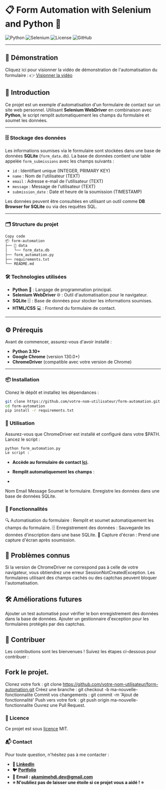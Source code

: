 # 📋 Form Automation with Selenium and Python 🚀

![Python](https://img.shields.io/badge/Python-3.10-blue?style=for-the-badge&logo=python)
![Selenium](https://img.shields.io/badge/Selenium-WebDriver-green?style=for-the-badge&logo=selenium)
![License](https://img.shields.io/badge/License-MIT-yellow?style=for-the-badge)
![GitHub](https://img.shields.io/badge/Version-1.0-lightgrey?style=for-the-badge&logo=github)

---
## 🎥 Démonstration
Cliquez ici pour visionner la vidéo de démonstration de l'automatisation du formulaire :
👉 [Visionner la vidéo](https://akamidev.github.io/TEST_FORM/)
## 🌟 **Introduction**
Ce projet est un exemple d'automatisation d'un formulaire de contact sur un site web personnel. Utilisant **Selenium WebDriver** en combinaison avec **Python**, le script remplit automatiquement les champs du formulaire et soumet les données.

---
### 🗄️ **Stockage des données**
Les informations soumises via le formulaire sont stockées dans une base de données **SQLite** (`form_data.db`). La base de données contient une table appelée `form_submissions` avec les champs suivants :

- `id` : Identifiant unique (INTEGER, PRIMARY KEY)
- `name` : Nom de l'utilisateur (TEXT)
- `email` : Adresse e-mail de l'utilisateur (TEXT)
- `message` : Message de l'utilisateur (TEXT)
- `submission_date` : Date et heure de la soumission (TIMESTAMP)

Les données peuvent être consultées en utilisant un outil comme **DB Browser for SQLite** ou via des requêtes SQL.

--- 
### 🗂️ Structure du projet

```bash
Copy code
📦 form-automation
├── 📂 data
│   └── form_data.db
├── form_automation.py
├── requirements.txt
└── README.md
```

### 🛠 **Technologies utilisées**
- **Python** 🐍 : Langage de programmation principal.
- **Selenium WebDriver** 🌐 : Outil d'automatisation pour le navigateur.
- **SQLite** 🗄️ : Base de données pour stocker les informations soumises.
- **HTML/CSS** 💻 : Frontend du formulaire de contact.

---

## ⚙️ **Prérequis**
Avant de commencer, assurez-vous d'avoir installé :
- **Python 3.10+**
- **Google Chrome** (version 130.0+)
- **ChromeDriver** (compatible avec votre version de Chrome)

---


### 📦 **Installation**
Clonez le dépôt et installez les dépendances :

```bash
git clone https://github.com/votre-nom-utilisateur/form-automation.git
cd form-automation
pip install -r requirements.txt
```

### 🚀 Utilisation

Assurez-vous que ChromeDriver est installé et configuré dans votre $PATH.
Lancez le script :

```bash
python form_automation.py
Le script :
```

- **Accède au formulaire de contact [Ici](https://akamimehdi.netlify.app/Contact).**

- **Remplit automatiquement les champs** :
- 
Nom
Email
Message
Soumet le formulaire.
Enregistre les données dans une base de données SQLite.


### 📝 Fonctionnalités

🔍 Automatisation du formulaire : Remplit et soumet automatiquement les champs du formulaire.
🗄️ Enregistrement des données : Sauvegarde les données d'inscription dans une base SQLite.
📸 Capture d'écran : Prend une capture d'écran après soumission.
## 🛑 Problèmes connus
Si la version de ChromeDriver ne correspond pas à celle de votre navigateur, vous obtiendrez une erreur SessionNotCreatedException.
Les formulaires utilisant des champs cachés ou des captchas peuvent bloquer l'automatisation.
## 🛠️ Améliorations futures
Ajouter un test automatisé pour vérifier le bon enregistrement des données dans la base de données.
Ajouter un gestionnaire d'exception pour les formulaires protégés par des captchas.
## 🤝 Contribuer
Les contributions sont les bienvenues ! Suivez les étapes ci-dessous pour contribuer :

## Fork le projet.
Clonez votre fork : git clone https://github.com/votre-nom-utilisateur/form-automation.git
Créez une branche : git checkout -b ma-nouvelle-fonctionnalite
Commit vos changements : git commit -m 'Ajout de fonctionnalité'
Push vers votre fork : git push origin ma-nouvelle-fonctionnalite
Ouvrez une Pull Request.
### 📄 Licence
Ce projet est sous [licence]() MIT.

### 📬 Contact
Pour toute question, n'hésitez pas à me contacter :

- **💼 [LinkedIn](https://www.linkedin.com/in/akami-mehdi/)**
- **🐦 [Portfolio](https://akamimehdi.netlify.app/)**
- **📧 Email : akamimehdi.dev@gmail.com**
- **⭐ N'oubliez pas de laisser une étoile si ce projet vous a aidé ! ⭐**


